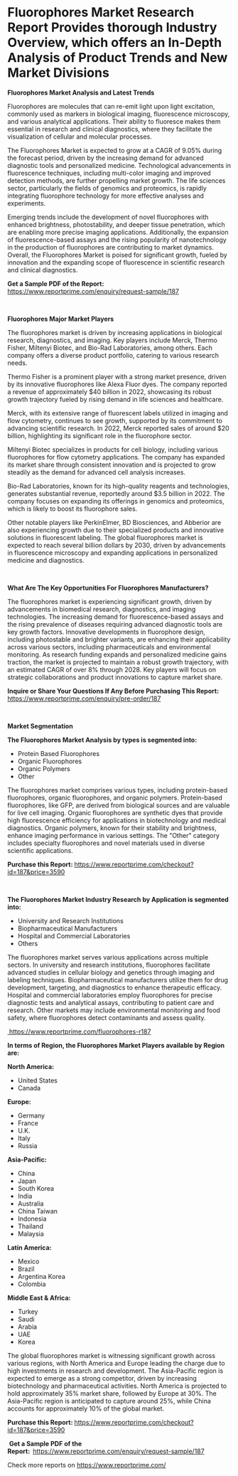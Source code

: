 <p><h1>Fluorophores Market Research Report Provides thorough Industry Overview, which offers an In-Depth Analysis of Product Trends and New Market Divisions</h1></p><p><strong>Fluorophores Market Analysis and Latest Trends</strong></p>
<p><p>Fluorophores are molecules that can re-emit light upon light excitation, commonly used as markers in biological imaging, fluorescence microscopy, and various analytical applications. Their ability to fluoresce makes them essential in research and clinical diagnostics, where they facilitate the visualization of cellular and molecular processes.</p><p>The Fluorophores Market is expected to grow at a CAGR of 9.05% during the forecast period, driven by the increasing demand for advanced diagnostic tools and personalized medicine. Technological advancements in fluorescence techniques, including multi-color imaging and improved detection methods, are further propelling market growth. The life sciences sector, particularly the fields of genomics and proteomics, is rapidly integrating fluorophore technology for more effective analyses and experiments.</p><p>Emerging trends include the development of novel fluorophores with enhanced brightness, photostability, and deeper tissue penetration, which are enabling more precise imaging applications. Additionally, the expansion of fluorescence-based assays and the rising popularity of nanotechnology in the production of fluorophores are contributing to market dynamics. Overall, the Fluorophores Market is poised for significant growth, fueled by innovation and the expanding scope of fluorescence in scientific research and clinical diagnostics.</p></p>
<p><strong>Get a Sample PDF of the Report:&nbsp;</strong> <a href="https://www.reportprime.com/enquiry/request-sample/187?utm_campaign=2624&utm_medium=2&utm_source=Github&utm_content=ia&utm_term=18032025&utm_id=fluorophores">https://www.reportprime.com/enquiry/request-sample/187</a></p>
<p>&nbsp;</p>
<p><strong>Fluorophores Major Market Players</strong></p>
<p><p>The fluorophores market is driven by increasing applications in biological research, diagnostics, and imaging. Key players include Merck, Thermo Fisher, Miltenyi Biotec, and Bio-Rad Laboratories, among others. Each company offers a diverse product portfolio, catering to various research needs.</p><p>Thermo Fisher is a prominent player with a strong market presence, driven by its innovative fluorophores like Alexa Fluor dyes. The company reported a revenue of approximately $40 billion in 2022, showcasing its robust growth trajectory fueled by rising demand in life sciences and healthcare.</p><p>Merck, with its extensive range of fluorescent labels utilized in imaging and flow cytometry, continues to see growth, supported by its commitment to advancing scientific research. In 2022, Merck reported sales of around $20 billion, highlighting its significant role in the fluorophore sector.</p><p>Miltenyi Biotec specializes in products for cell biology, including various fluorophores for flow cytometry applications. The company has expanded its market share through consistent innovation and is projected to grow steadily as the demand for advanced cell analysis increases.</p><p>Bio-Rad Laboratories, known for its high-quality reagents and technologies, generates substantial revenue, reportedly around $3.5 billion in 2022. The company focuses on expanding its offerings in genomics and proteomics, which is likely to boost its fluorophore sales.</p><p>Other notable players like PerkinElmer, BD Biosciences, and Abberior are also experiencing growth due to their specialized products and innovative solutions in fluorescent labeling. The global fluorophores market is expected to reach several billion dollars by 2030, driven by advancements in fluorescence microscopy and expanding applications in personalized medicine and diagnostics.</p></p>
<p>&nbsp;</p>
<p><strong>What Are The Key Opportunities For Fluorophores Manufacturers?</strong></p>
<p><p>The fluorophores market is experiencing significant growth, driven by advancements in biomedical research, diagnostics, and imaging technologies. The increasing demand for fluorescence-based assays and the rising prevalence of diseases requiring advanced diagnostic tools are key growth factors. Innovative developments in fluorophore design, including photostable and brighter variants, are enhancing their applicability across various sectors, including pharmaceuticals and environmental monitoring. As research funding expands and personalized medicine gains traction, the market is projected to maintain a robust growth trajectory, with an estimated CAGR of over 8% through 2028. Key players will focus on strategic collaborations and product innovations to capture market share.</p></p>
<p><strong>Inquire or Share Your Questions If Any Before Purchasing This Report:</strong> <a href="https://www.reportprime.com/enquiry/pre-order/187?utm_campaign=2624&utm_medium=2&utm_source=Github&utm_content=ia&utm_term=18032025&utm_id=fluorophores">https://www.reportprime.com/enquiry/pre-order/187</a></p>
<p>&nbsp;</p>
<p><strong>Market Segmentation</strong></p>
<p><strong>The Fluorophores Market Analysis by types is segmented into:</strong></p>
<p><ul><li>Protein Based Fluorophores</li><li>Organic Fluorophores</li><li>Organic Polymers</li><li>Other</li></ul></p>
<p><p>The fluorophores market comprises various types, including protein-based fluorophores, organic fluorophores, and organic polymers. Protein-based fluorophores, like GFP, are derived from biological sources and are valuable for live cell imaging. Organic fluorophores are synthetic dyes that provide high fluorescence efficiency for applications in biotechnology and medical diagnostics. Organic polymers, known for their stability and brightness, enhance imaging performance in various settings. The "Other" category includes specialty fluorophores and novel materials used in diverse scientific applications.</p></p>
<p><strong>Purchase this Report:&nbsp;</strong><a href="https://www.reportprime.com/checkout?id=187&price=3590&utm_campaign=2624&utm_medium=2&utm_source=Github&utm_content=ia&utm_term=18032025&utm_id=fluorophores">https://www.reportprime.com/checkout?id=187&price=3590</a></p>
<p>&nbsp;</p>
<p><strong>The Fluorophores Market Industry Research by Application is segmented into:</strong></p>
<p><ul><li>University and Research Institutions</li><li>Biopharmaceutical Manufacturers</li><li>Hospital and Commercial Laboratories</li><li>Others</li></ul></p>
<p><p>The fluorophores market serves various applications across multiple sectors. In university and research institutions, fluorophores facilitate advanced studies in cellular biology and genetics through imaging and labeling techniques. Biopharmaceutical manufacturers utilize them for drug development, targeting, and diagnostics to enhance therapeutic efficacy. Hospital and commercial laboratories employ fluorophores for precise diagnostic tests and analytical assays, contributing to patient care and research. Other markets may include environmental monitoring and food safety, where fluorophores detect contaminants and assess quality.</p></p>
<p><a href="https://www.reportprime.com/fluorophores-r187?utm_campaign=2624&utm_medium=2&utm_source=Github&utm_content=ia&utm_term=18032025&utm_id=fluorophores">&nbsp;https://www.reportprime.com/fluorophores-r187</a></p>
<p><strong>In terms of Region, the Fluorophores Market Players available by Region are:</strong></p>
<p>
    <p> <strong> North America: </strong>
        <ul>
            <li>United States</li>
            <li>Canada</li>
        </ul>
        </p> 
    <p> <strong> Europe: </strong>
        <ul>
            <li>Germany</li>
            <li>France</li>
            <li>U.K.</li>
            <li>Italy</li>
            <li>Russia</li>
        </ul>
        </p> 
    <p> <strong> Asia-Pacific: </strong>
        <ul>
            <li>China</li>
            <li>Japan</li>
            <li>South Korea</li>
            <li>India</li>
            <li>Australia</li>
            <li>China Taiwan</li>
            <li>Indonesia</li>
            <li>Thailand</li>
            <li>Malaysia</li>
        </ul>
        </p> 
    <p> <strong> Latin America: </strong>
        <ul>
            <li>Mexico</li>
            <li>Brazil</li>
            <li>Argentina Korea</li>
            <li>Colombia</li>
        </ul>
        </p> 
    <p> <strong> Middle East & Africa: </strong>
        <ul>
            <li>Turkey</li>
            <li>Saudi</li>
            <li>Arabia</li>
            <li>UAE</li>
            <li>Korea</li>
        </ul>
    </p>
    </p>
<p><p>The global fluorophores market is witnessing significant growth across various regions, with North America and Europe leading the charge due to high investments in research and development. The Asia-Pacific region is expected to emerge as a strong competitor, driven by increasing biotechnology and pharmaceutical activities. North America is projected to hold approximately 35% market share, followed by Europe at 30%. The Asia-Pacific region is anticipated to capture around 25%, while China accounts for approximately 10% of the global market.</p></p>
<p><strong>Purchase this Report: </strong><a href="https://www.reportprime.com/checkout?id=187&price=3590&utm_campaign=2624&utm_medium=2&utm_source=Github&utm_content=ia&utm_term=18032025&utm_id=fluorophores">https://www.reportprime.com/checkout?id=187&price=3590</a></p>
<p>&nbsp;<strong>Get a Sample PDF of the Report:&nbsp;&nbsp;</strong><a href="https://www.reportprime.com/enquiry/request-sample/187?utm_campaign=2624&utm_medium=2&utm_source=Github&utm_content=ia&utm_term=18032025&utm_id=fluorophores">https://www.reportprime.com/enquiry/request-sample/187</a></p>
<p><strong></strong></p>
<p>Check more reports on <a href="https://www.reportprime.com/?utm_campaign=2624&utm_medium=2&utm_source=Github&utm_content=ia&utm_term=18032025&utm_id=fluorophores">https://www.reportprime.com/</a></p>
